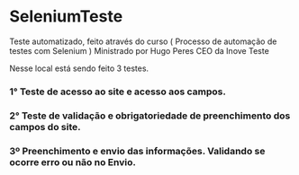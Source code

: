 # SeleniumTeste

Teste automatizado, feito através do curso ( Processo de automação de testes com Selenium ) Ministrado por Hugo Peres CEO da Inove Teste

Nesse local está sendo feito 3 testes. 

### 1° Teste de acesso ao site e acesso aos campos. 
### 2° Teste de validação e obrigatoriedade de preenchimento dos campos do site. 
### 3º Preenchimento e envio das informações. Validando se ocorre erro ou não no Envio. 


